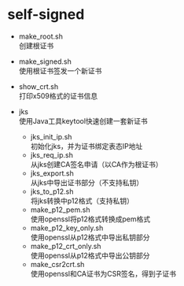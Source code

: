# self-signed
* make\_root.sh  
  创建根证书

* make\_signed.sh  
  使用根证书签发一个新证书
  
* show\_crt.sh  
  打印x509格式的证书信息  

* jks  
  使用Java工具keytool快速创建一套新证书
  + jks\_init\_ip.sh  
    初始化jks，并为证书绑定表态IP地址
  + jks\_req\_ip.sh  
    从jks创建CA签名申请（以CA作为根证书）
  + jks\_export.sh  
    从jks中导出证书部分（不支持私钥）
  + jks\_to\_p12.sh  
    将jks转换中p12格式（支持私钥）
  + make\_p12\_pem.sh  
    使用openssl将p12格式转换成pem格式
  + make\_p12\_key\_only.sh  
    使用openssl从p12格式中导出私钥部分
  + make\_p12\_crt\_only.sh  
    使用openssl从p12格式中导出公钥部分
  + make\_csr2crt.sh  
    使用openssl和CA证书为CSR签名，得到子证书

